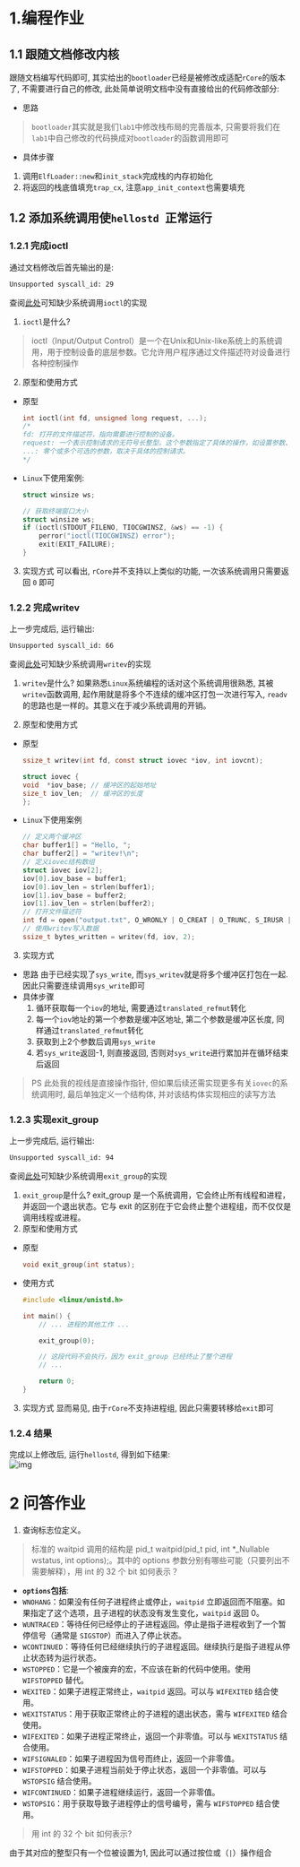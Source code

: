 # 1.编程作业
## 1.1 跟随文档修改内核
跟随文档编写代码即可, 其实给出的`bootloader`已经是被修改成适配`rCore`的版本了, 不需要进行自己的修改, 此处简单说明文档中没有直接给出的代码修改部分:
- 思路
> `bootloader`其实就是我们`lab1`中修改栈布局的完善版本, 只需要将我们在`lab1`中自己修改的代码换成对`bootloader`的函数调用即可
- 具体步骤
1. 调用`ElfLoader::new`和`init_stack`完成栈的内存初始化
2. 将返回的栈底值填充`trap_cx`, 注意`app_init_context`也需要填充
   
## 1.2 添加系统调用使`hellostd `正常运行
### 1.2.1 完成ioctl
通过文档修改后首先输出的是:
```bash
Unsupported syscall_id: 29
```
查阅[此处](https://jborza.com/post/2021-05-11-riscv-linux-syscalls/)可知缺少系统调用`ioctl`的实现
1. `ioctl`是什么?
> ioctl（Input/Output Control）是一个在Unix和Unix-like系统上的系统调用，用于控制设备的底层参数。它允许用户程序通过文件描述符对设备进行各种控制操作
2. 原型和使用方式
- 原型
    ```c
    int ioctl(int fd, unsigned long request, ...);
    /*
    fd: 打开的文件描述符，指向需要进行控制的设备。
    request: 一个表示控制请求的无符号长整型。这个参数指定了具体的操作，如设置参数、获取状态等。
    ...: 零个或多个可选的参数，取决于具体的控制请求。
    */
    ```
- `Linux`下使用案例:
    ```c
    struct winsize ws;

    // 获取终端窗口大小
    struct winsize ws;
    if (ioctl(STDOUT_FILENO, TIOCGWINSZ, &ws) == -1) {
        perror("ioctl(TIOCGWINSZ) error");
        exit(EXIT_FAILURE);
    }
    ```
3. 实现方式
可以看出, `rCore`并不支持以上类似的功能, 一次该系统调用只需要返回 `0` 即可

### 1.2.2 完成writev
上一步完成后, 运行输出:
```bash
Unsupported syscall_id: 66
```
查阅[此处](https://jborza.com/post/2021-05-11-riscv-linux-syscalls/)可知缺少系统调用`writev`的实现
1. `writev`是什么?
如果熟悉`Linux`系统编程的话对这个系统调用很熟悉, 其被`writev`函数调用, 起作用就是将多个不连续的缓冲区打包一次进行写入, `readv`的思路也是一样的。其意义在于减少系统调用的开销。

2. 原型和使用方式
- 原型
    ```c
    ssize_t writev(int fd, const struct iovec *iov, int iovcnt);

    struct iovec {
    void  *iov_base; // 缓冲区的起始地址
    size_t iov_len;  // 缓冲区的长度
    };
    ```
- `Linux`下使用案例
    ```c
    // 定义两个缓冲区
    char buffer1[] = "Hello, ";
    char buffer2[] = "writev!\n";
    // 定义iovec结构数组
    struct iovec iov[2];
    iov[0].iov_base = buffer1;
    iov[0].iov_len = strlen(buffer1);
    iov[1].iov_base = buffer2;
    iov[1].iov_len = strlen(buffer2);
    // 打开文件描述符
    int fd = open("output.txt", O_WRONLY | O_CREAT | O_TRUNC, S_IRUSR | S_IWUSR);
    // 使用writev写入数据
    ssize_t bytes_written = writev(fd, iov, 2);
    ```
3. 实现方式
- 思路
  由于已经实现了`sys_write`, 而`sys_writev`就是将多个缓冲区打包在一起.因此只需要连续调用`sys_write`即可
- 具体步骤
  1. 循环获取每一个`iov`的地址, 需要通过`translated_refmut`转化
  2. 每一个`iov`地址的第一个参数是缓冲区地址, 第二个参数是缓冲区长度, 同样通过`translated_refmut`转化
  3. 获取到上2个参数后调用`sys_write`
  4. 若`sys_write`返回-1, 则直接返回, 否则对`sys_write`进行累加并在循环结束后返回
> PS
此处我的视线是直接操作指针, 但如果后续还需实现更多有关`iovec`的系统调用时, 最后单独定义一个结构体, 并对该结构体实现相应的读写方法

### 1.2.3 实现exit_group
上一步完成后, 运行输出:
```bash
Unsupported syscall_id: 94
```
查阅[此处](https://jborza.com/post/2021-05-11-riscv-linux-syscalls/)可知缺少系统调用`exit_group`的实现
1. `exit_group`是什么?
exit_group 是一个系统调用，它会终止所有线程和进程，并返回一个退出状态。它与 exit 的区别在于它会终止整个进程组，而不仅仅是调用线程或进程。
2. 原型和使用方式
- 原型
    ```c
    void exit_group(int status);
    ```
- 使用方式
    ```c
    #include <linux/unistd.h>

    int main() {
        // ... 进程的其他工作 ...

        exit_group(0);

        // 这段代码不会执行，因为 exit_group 已经终止了整个进程
        // ...

        return 0;
    }
    ```
3. 实现方式
显而易见, 由于`rCore`不支持进程组, 因此只需要转移给`exit`即可

### 1.2.4 结果
完成以上修改后, 运行`hellostd`, 得到如下结果:<br>
![img](./img/lab1-result.png)<br>

# 2 问答作业
1. 查询标志位定义。
> 标准的 waitpid 调用的结构是 pid_t waitpid(pid_t pid, int *_Nullable wstatus, int options);。其中的 options 参数分别有哪些可能（只要列出不需要解释），用 int 的 32 个 bit 如何表示？

- **`options`包括**:
- `WNOHANG`：如果没有任何子进程终止或停止，`waitpid` 立即返回而不阻塞。如果指定了这个选项，且子进程的状态没有发生变化，`waitpid` 返回 0。
- `WUNTRACED`：等待任何已经停止的子进程返回。停止是指子进程收到了一个暂停信号（通常是 `SIGSTOP`）而进入了停止状态。
- `WCONTINUED`：等待任何已经继续执行的子进程返回。继续执行是指子进程从停止状态转为运行状态。
- `WSTOPPED`：它是一个被废弃的宏，不应该在新的代码中使用。使用 `WIFSTOPPED` 替代。
- `WEXITED`：如果子进程正常终止，`waitpid` 返回。可以与 `WIFEXITED` 结合使用。
- `WEXITSTATUS`：用于获取正常终止的子进程的退出状态，需与 `WIFEXITED` 结合使用。
- `WIFEXITED`：如果子进程正常终止，返回一个非零值。可以与 `WEXITSTATUS` 结合使用。
- `WIFSIGNALED`：如果子进程因为信号而终止，返回一个非零值。
- `WIFSTOPPED`：如果子进程当前处于停止状态，返回一个非零值。可以与 `WSTOPSIG` 结合使用。
- `WIFCONTINUED`：如果子进程继续运行，返回一个非零值。
- `WSTOPSIG`：用于获取导致子进程停止的信号编号，需与 `WIFSTOPPED` 结合使用。


> 用 int 的 32 个 bit 如何表示?

由于其对应的整型只有一个位被设置为1, 因此可以通过按位或（`|`）操作组合